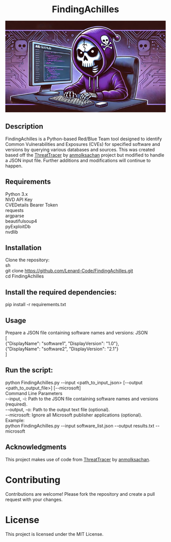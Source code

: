 <h1 align="center">
<b>FindingAchilles</b>
</h1>
<div align="center">
  <img src="/FindingAchilles.jpg" alt="FindingAchilles Logo" />
</div>

## Description
FindingAchilles is a Python-based Red/Blue Team tool designed to identify Common Vulnerabilities and Exposures (CVEs) for specified software and versions by querying various databases and sources. This was created based off the [ThreatTracer](https://github.com/anmolksachan/ThreatTracer/blob/main/threattracer.py) by [anmolksachan](https://github.com/anmolksachan) project but modified to handle a JSON input file. Further additions and modifications will continue to happen.

## Requirements
Python 3.x<br/>
NVD API Key<br/>
CVEDetails Bearer Token<br/>
requests<br/>
argparse<br/>
beautifulsoup4<br/>
pyExploitDb<br/>
nvdlib<br/>
## Installation
Clone the repository:<br/>
sh<br/>
git clone https://github.com/Lenard-Code/FindingAchilles.git<br/>
cd FindingAchilles<br/>
## Install the required dependencies:
pip install -r requirements.txt
## Usage
Prepare a JSON file containing software names and versions:
JSON<br/>
[<br/>
    {"DisplayName": "software1", "DisplayVersion": "1.0"},<br/>
    {"DisplayName": "software2", "DisplayVersion": "2.1"}<br/>
]<br/>
## Run the script:
python FindingAchilles.py --input <path_to_input_json> [--output <path_to_output_file>] [--microsoft]<br/>
Command Line Parameters<br/>
--input, -i: Path to the JSON file containing software names and versions (required).<br/>
--output, -o: Path to the output text file (optional).<br/>
--microsoft: Ignore all Microsoft publisher applications (optional).<br/>
Example:<br/>
python FindingAchilles.py --input software_list.json --output results.txt --microsoft<br/>

## Acknowledgments</br>
This project makes use of code from [ThreatTracer](https://github.com/anmolksachan/ThreatTracer/blob/main/threattracer.py) by [anmolksachan](https://github.com/anmolksachan).<br/>
# Contributing
Contributions are welcome! Please fork the repository and create a pull request with your changes.<br/>
# License
This project is licensed under the MIT License.<br/>

